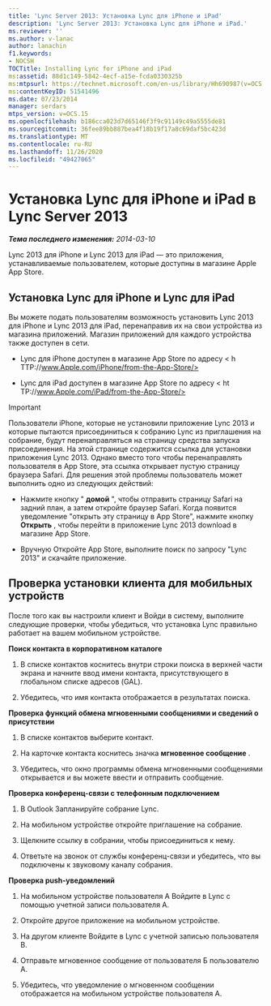 ```yaml
---
title: 'Lync Server 2013: Установка Lync для iPhone и iPad'
description: 'Lync Server 2013: Установка Lync для iPhone и iPad.'
ms.reviewer: ''
ms.author: v-lanac
author: lanachin
f1.keywords:
- NOCSH
TOCTitle: Installing Lync for iPhone and iPad
ms:assetid: 88d1c149-5842-4ecf-a15e-fcda0330325b
ms:mtpsurl: https://technet.microsoft.com/en-us/library/Hh690987(v=OCS.15)
ms:contentKeyID: 51541496
ms.date: 07/23/2014
manager: serdars
mtps_version: v=OCS.15
ms.openlocfilehash: b186cca023d7d65146f3f9c91149c49a5555de81
ms.sourcegitcommit: 36fee89bb887bea4f18b19f17a8c69daf5bc423d
ms.translationtype: MT
ms.contentlocale: ru-RU
ms.lasthandoff: 11/26/2020
ms.locfileid: "49427065"
---
```

# <a name="installing-lync-for-iphone-and-ipad-in-lync-server-2013"></a>Установка Lync для iPhone и iPad в Lync Server 2013

<div data-xmlns="http://www.w3.org/1999/xhtml">

<div class="topic" data-xmlns="http://www.w3.org/1999/xhtml" data-msxsl="urn:schemas-microsoft-com:xslt" data-cs="https://msdn.microsoft.com/">

<div data-asp="https://msdn2.microsoft.com/asp">



</div>

<div id="mainSection">

<div id="mainBody">

<span> </span>

_**Тема последнего изменения:** 2014-03-10_

Lync 2013 для iPhone и Lync 2013 для iPad — это приложения, устанавливаемые пользователем, которые доступны в магазине Apple App Store.

<div>

## <a name="installing-lync-for-iphone-and-lync-for-ipad"></a>Установка Lync для iPhone и Lync для iPad

Вы можете подать пользователям возможность установить Lync 2013 для iPhone и Lync 2013 для iPad, перенаправив их на свои устройства из магазина приложений. Магазин приложений для каждого устройства также доступен в сети.

  - Lync для iPhone доступен в магазине App Store по адресу \< h<span> </span> TTP://www.Apple.com/iPhone/from-the-App-Store/>

  - Lync для iPad доступен в магазине App Store по адресу \< ht<span> </span> TP://www.Apple.com/iPad/from-the-App-Store/>

<div>


> [!IMPORTANT]  
> Пользователи iPhone, которые не установили приложение Lync 2013 и которые пытаются присоединиться к собранию Lync из приглашения на собрание, будут перенаправляться на страницу средства запуска присоединения. На этой странице содержится ссылка для установки приложения Lync 2013. Однако вместо того чтобы перенаправлять пользователя в App Store, эта ссылка открывает пустую страницу браузера Safari. Для решения этой проблемы пользователь может выполнить одно из следующих действий: 
> <UL>
> <LI>
> <P>Нажмите кнопку " <STRONG>домой</STRONG> ", чтобы отправить страницу Safari на задний план, а затем откройте браузер Safari. Когда появится уведомление "открыть эту страницу в App Store", нажмите кнопку <STRONG>Открыть</STRONG> , чтобы перейти в приложение Lync 2013 download в магазине App Store.</P>
> <LI>
> <P>Вручную Откройте App Store, выполните поиск по запросу "Lync 2013" и скачайте приложение.</P></LI></UL>



</div>

</div>

<div>

## <a name="verifying-mobile-client-installation"></a>Проверка установки клиента для мобильных устройств

После того как вы настроили клиент и Войди в систему, выполните следующие проверки, чтобы убедиться, что установка Lync правильно работает на вашем мобильном устройстве.

**Поиск контакта в корпоративном каталоге**

1.  В списке контактов коснитесь внутри строки поиска в верхней части экрана и начните ввод имени контакта, присутствующего в глобальном списке адресов (GAL).

2.  Убедитесь, что имя контакта отображается в результатах поиска.

**Проверка функций обмена мгновенными сообщениями и сведений о присутствии**

1.  В списке контактов выберите контакт.

2.  На карточке контакта коснитесь значка **мгновенное сообщение** .

3.  Убедитесь, что окно программы обмена мгновенными сообщениями открывается и вы можете ввести и отправить сообщение.

**Проверка конференц-связи с телефонным подключением**

1.  В Outlook Запланируйте собрание Lync.

2.  На мобильном устройстве откройте приглашение на собрание.

3.  Щелкните ссылку в собрании, чтобы присоединиться к нему.

4.  Ответьте на звонок от службы конференц-связи и убедитесь, что вы подключены к звуковому каналу собрания.

**Проверка push-уведомлений**

1.  На мобильном устройстве пользователя A Войдите в Lync с помощью учетной записи пользователя A.

2.  Откройте другое приложение на мобильном устройстве.

3.  На другом клиенте Войдите в Lync с учетной записью пользователя B.

4.  Отправьте мгновенное сообщение от пользователя Б пользователю А.

5.  Убедитесь, что уведомление о мгновенном сообщении отображается на мобильном устройстве пользователя А.

</div>

</div>

<span> </span>

</div>

</div>

</div>


